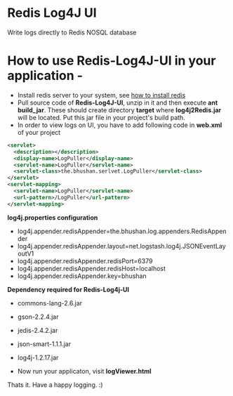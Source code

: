 # Redis Log4J UI
Write logs directly to Redis NOSQL database
# How to use Redis-Log4J-UI in your application - 
  - Install redis server to your system, see [how to install redis](http://redis.io/download)
  - Pull source code of **Redis-Log4J-UI**, unzip in it and then execute **ant build_jar**. These should create directory **target** where **log4j2Redis.jar** will be located. Put this jar file in your project's build path.
  - In order to view logs on UI, you have to add following code in **web.xml** of your project
```xml
<servlet>
  <description></description>
  <display-name>LogPuller</display-name>
  <servlet-name>LogPuller</servlet-name>
  <servlet-class>the.bhushan.serlvet.LogPuller</servlet-class>
</servlet>
<servlet-mapping>
  <servlet-name>LogPuller</servlet-name>
  <url-pattern>/LogPuller</url-pattern>
</servlet-mapping>
```
**log4j.properties configuration**
  - log4j.appender.redisAppender=the.bhushan.log.appenders.RedisAppender
  - log4j.appender.redisAppender.layout=net.logstash.log4j.JSONEventLayoutV1
  - log4j.appender.redisAppender.redisPort=6379
  - log4j.appender.redisAppender.redisHost=localhost
  - log4j.appender.redisAppender.key=bhushan

**Dependency required for Redis-Log4j-UI**
  - commons-lang-2.6.jar
  - gson-2.2.4.jar
  - jedis-2.4.2.jar
  - json-smart-1.1.1.jar
  - log4j-1.2.17.jar

- Now run your applicaton, visit **logViewer.html**

Thats it. Have a happy logging. :)
